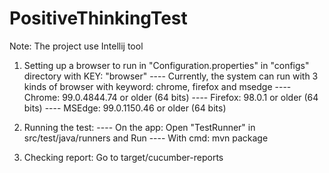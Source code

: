 # PositiveThinkingTest
Note: The project use Intellij tool

1. Setting up a browser to run in "Configuration.properties" in "configs" directory with KEY: "browser"
---- Currently, the system can run with 3 kinds of browser with keyword: chrome, firefox and msedge
---- Chrome: 99.0.4844.74 or older (64 bits) 
---- Firefox: 98.0.1 or older (64 bits) 
---- MSEdge: 99.0.1150.46 or older (64 bits) 

2. Running the test: 
---- On the app: Open "TestRunner" in src/test/java/runners and Run
---- With cmd: mvn package

3. Checking report: Go to target/cucumber-reports